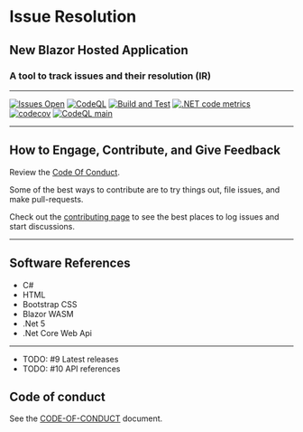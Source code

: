 # Issue Resolution

## New Blazor Hosted Application

### A tool to track issues and their resolution (IR)

****

[![Issues Open](https://img.shields.io/github/issues/mpaulosky/IssueResolution.svg?style=flat-square&logo=github)](https://github.com/mpaulosky/IRApIssueResolutionplication/issues) [![CodeQL](https://github.com/mpaulosky/IssueResolution/actions/workflows/codeql-analysis.yml/badge.svg?branch=main)](https://github.com/mpaulosky/IssueResolution/actions/workflows/codeql-analysis.yml) [![Build and Test](https://github.com/mpaulosky/IssueResolution/actions/workflows/IssueResolution.yaml/badge.svg)](https://github.com/mpaulosky/IssueResolution/actions/workflows/IssueResolution.yaml) [![.NET code metrics](https://github.com/mpaulosky/IssueResolution/actions/workflows/code-metrics.yml/badge.svg)](https://github.com/mpaulosky/IssueResolution/actions/workflows/code-metrics.yml)
[![codecov](https://codecov.io/gh/mpaulosky/IssueResolution/branch/main/graph/badge.svg)](https://codecov.io/gh/mpaulosky/IssueResolution)
[![CodeQL main](https://github.com/mpaulosky/IssueResolution/actions/workflows/codeql-analysis.yml/badge.svg?branch=main)](https://github.com/mpaulosky/IssueResolution/actions/workflows/codeql-analysis.yml)


****

## How to Engage, Contribute, and Give Feedback

Review the [Code Of Conduct](./CODE-OF-CONDUCT.md).

Some of the best ways to contribute are to try things out, file issues, and make pull-requests.

Check out the [contributing page](./Contributing.md) to see the best places to log issues and start discussions.

****

## Software References

* C#
* HTML
* Bootstrap CSS
* Blazor WASM
* .Net 5
* .Net Core Web Api

****

* TODO: #9 Latest releases
* TODO: #10 API references

## Code of conduct

See the [CODE-OF-CONDUCT](./CODE-OF-CONDUCT.md) document.